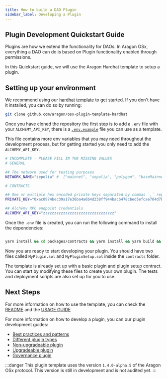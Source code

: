 ```yaml
---
title: How to build a DAO Plugin
sidebar_label: Developing a Plugin
---
```


## Plugin Development Quickstart Guide

Plugins are how we extend the functionality for DAOs. In Aragon OSx, everything a DAO can do is based on Plugin functionality enabled through permissions.

In this Quickstart guide, we will use the Aragon Hardhat template to setup a plugin.

## Setting up your environment

We recommend using our [hardhat template](https://github.com/aragon/osx-plugin-template-hardhat) to get started. If you don't have it installed, you can do so by running:

```bash
git clone github.com/aragon/osx-plugin-template-hardhat
```
Once you have cloned the repository the first step is to add a `.env` file with your `ALCHEMY_API_KEY`, there is a [`.env.example`](https://github.com/aragon/osx-plugin-template-hardhat/blob/main/.env.example) file you can use as a template.

This file contains more env variables that you may need throughout the development process, but for getting started you only need to add the `ALCHEMY_API_KEY`.

```bash
# INCOMPLETE - PLEASE FILL IN THE MISSING VALUES
# GENERAL

## The network used for testing purposes
NETWORK_NAME="sepolia" #  ["mainnet", "sepolia", "polygon", "baseMainnet", "arbitrum"]

# CONTRACTS

## One or multiple hex encoded private keys separated by commas `,` replacing the hardhat default accounts.
PRIVATE_KEY="0xac0974bec39a17e36ba4a6b4d238ff944bacb478cbed5efcae784d7bf4f2ff80" # Default hardhat account 0 private key. DON'T USE FOR DEPLOYMENTS

## Alchemy RPC endpoint credentials
ALCHEMY_API_KEY="zzzzzzzzzzzzzzzzzzzzzzzzzzzzzzzz"
```

Once the `.env` file is created, you can run the following command to install the dependencies:

```bash

yarn install && cd packages/contracts && yarn install && yarn build && yarn typechain
```


Now you are ready to start developing your plugin. You should have two files called `MyPlugin.sol` and `MyPluginSetup.sol` inside the `contracts` folder.


The template is already set up with a basic plugin and plugin setup contract. You can start by modifying these files to create your own plugin. The tests and deployment scripts are also set up for you to use.

## Next Steps

For more information on how to use the template, you can check the [README](https://github.com/aragon/osx-plugin-template-hardhat/blob/main/README.md) and the [USAGE GUIDE](https://github.com/aragon/osx-plugin-template-hardhat/blob/main/USAGE_GUIDE.md)

For more information on how to develop a plugin, you can our plugin development guides:
- [Best practices and patterns](./01-best-practices.md)
- [Different plugin types](./02-plugin-types.md)
- [Non-upgradeable plugin](./03-non-upgradeable-plugin/index.md)
- [Upgradeable plugin](./04-upgradeable-plugin/index.md)
- [Governance plugin](./05-governance-plugin/index.md)

:::danger
This plugin template uses the version `1.4.0-alpha.5` of the Aragon OSx protocol. This version is still in development and is not audited yet.
:::